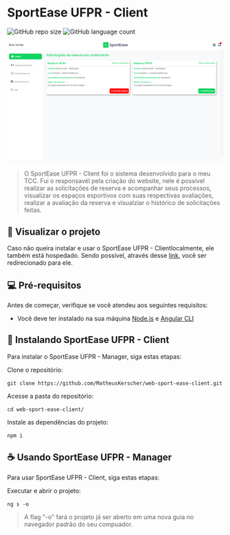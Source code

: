 
# SportEase UFPR - Client

![GitHub repo size](https://img.shields.io/github/repo-size/MatheusKerscher/web-sport-ease-manager?style=for-the-badge)
![GitHub language count](https://img.shields.io/github/languages/count/MatheusKerscher/web-sport-ease-manager?style=for-the-badge)


<img src="/src/assets/preview/preview.png" alt="Página do SportEase UFPR - Client">

> O SportEase UFPR - Client foi o sistema desenvolvido para o meu TCC. Fui o responsavél pela criação do website, nele é possível realizar as solicitações de reserva e acompanhar seus processos, visualizar os espaços esportivos com suas respectivas avaliações, realizar a avaliação da reserva e visualziar o histórico de solicitações feitas.

## 🥳 Visualizar o projeto

Caso não queira instalar e usar o SportEase UFPR - Clientlocalmente, ele também está hospedado. Sendo possível, através desse [link](https://sportease-client.netlify.app/login), você ser redirecionado para ele.
	  
## 💻 Pré-requisitos

Antes de começar, verifique se você atendeu aos seguintes requisitos:
 
- Você deve ter instalado na sua máquina [Node.js](https://nodejs.org/en) e [Angular CLI](https://angular.io/guide/setup-local)

## 🚀 Instalando SportEase UFPR - Client

Para instalar o SportEase UFPR - Manager, siga estas etapas:

Clone o repositório:

```
git clone https://github.com/MatheusKerscher/web-sport-ease-client.git
```

Acesse a pasta do repositório:

```
cd web-sport-ease-client/
```

Instale as dependências do projeto:
``` 
npm i
```

## ☕ Usando SportEase UFPR - Manager

Para usar SportEase UFPR - Client, siga estas etapas:

Executar e abrir o projeto:
```
ng s -o
```

> A flag "-o" fará o projeto já ser aberto em uma nova guia no navegador padrão do seu compuador.
